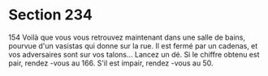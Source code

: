 # Section 234

154
Voilà que vous vous retrouvez maintenant dans une salle de
bains, pourvue d'un vasistas qui donne sur la rue. Il  est fermé par
un cadenas, et vos adversaires sont sur vos talons... Lancez un
dé. Si le chiffre obtenu est pair, rendez -vous au 166. S'il est
impair, rendez -vous au 50.